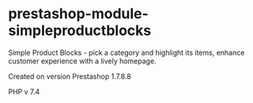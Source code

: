 # prestashop-module-simpleproductblocks
Simple Product Blocks - pick a category and highlight its items, enhance customer experience with a lively homepage.

Сreated on version Prestashop 1.7.8.8

PHP v 7.4
